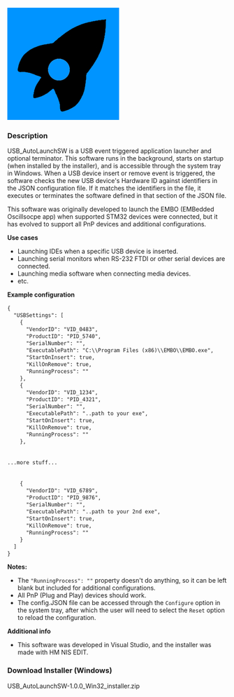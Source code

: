 ![Oscilloscope IMG](https://github.com/MattSpot10/USB_AutoLaunchSW/blob/main/src/USB_AutoLaunchSW/icon.png)
### **Description**
USB_AutoLaunchSW is a USB event triggered application launcher and optional terminator. This software runs in the background, starts on startup (when installed by the installer), and is accessible through the system tray in Windows. When a USB device insert or remove event is triggered, the software checks the new USB device's Hardware ID against identifiers in the JSON configuration file. If it matches the identifiers in the file, it executes or terminates the software defined in that section of the JSON file.

This software was originally developed to launch the EMBO (EMBedded Oscillsocpe app) when supported STM32 devices were connected, but it has evolved to support all PnP devices and additional configurations.

**Use cases**
- Launching IDEs when a specific USB device is inserted.
- Launching serial monitors when RS-232 FTDI or other serial devices are connected.
- Launching media software when connecting media devices.
- etc.


**Example configuration**
```
{
  "USBSettings": [
    {
      "VendorID": "VID_0483",
      "ProductID": "PID_5740",
      "SerialNumber": "",
      "ExecutablePath": "C:\\Program Files (x86)\\EMBO\\EMBO.exe",
      "StartOnInsert": true,
      "KillOnRemove": true,
      "RunningProcess": ""
    },
    {
      "VendorID": "VID_1234",
      "ProductID": "PID_4321",
      "SerialNumber": "",
      "ExecutablePath": "..path to your exe",
      "StartOnInsert": true,
      "KillOnRemove": true,
      "RunningProcess": ""
    },


...more stuff...


    {
      "VendorID": "VID_6789",
      "ProductID": "PID_9876",
      "SerialNumber": "",
      "ExecutablePath": "..path to your 2nd exe",
      "StartOnInsert": true,
      "KillOnRemove": true,
      "RunningProcess": ""
    }
  ]
}
```

**Notes:**
- The ```"RunningProcess": ""``` property doesn't do anything, so it can be left blank but included for additional configurations.
- All PnP (Plug and Play) devices should work.
- The config.JSON file can be accessed through the ```Configure``` option in the system tray, after which the user will need to select the ```Reset``` option to reload the configuration.

**Additional info**
- This software was developed in Visual Studio, and the installer was made with HM NIS EDIT.

### **Download Installer (Windows)**
USB_AutoLaunchSW-1.0.0_Win32_installer.zip
